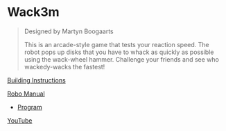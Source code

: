 # Wack3m

> Designed by Martyn Boogaarts
> 
> This is an arcade-style game that tests your reaction speed. The robot pops up disks that you have to whack as quickly as possible using the wack-wheel hammer. Challenge your friends and see who wackedy-wacks the fastest!

[Building Instructions](https://www.lego.com/cdn/cs/set/assets/bltdb2f687cb4aa5b97/WACK3M.pdf)

[Robo Manual](https://robomanuals.com/product/wack3m)
- [Program](https://drive.google.com/file/d/1aUsrYvtFU4dH1jplb7UC1g-xDyEzdV4y/view)

[YouTube](https://www.youtube.com/watch?v=ksojLbHrhJ8)
